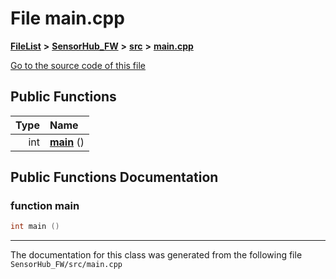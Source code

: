 

# File main.cpp



[**FileList**](files.md) **>** [**SensorHub\_FW**](dir_8a3376b0b822df0b6266211cee305325.md) **>** [**src**](dir_d67209f9e2b4e51eca02397244f6bfa8.md) **>** [**main.cpp**](main_8cpp.md)

[Go to the source code of this file](main_8cpp_source.md)








































## Public Functions

| Type | Name |
| ---: | :--- |
|  int | [**main**](#function-main) () <br> |




























## Public Functions Documentation




### function main 

```C++
int main () 
```




------------------------------
The documentation for this class was generated from the following file `SensorHub_FW/src/main.cpp`

